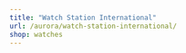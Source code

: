 ```yaml
---
title: "Watch Station International"
url: /aurora/watch-station-international/
shop: watches
---
```

